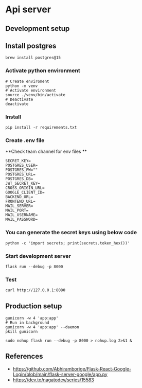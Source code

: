 # Api server

## Development setup

## Install postgres

```
brew install postgres@15
```

### Activate python environment

```
# Create enviroment
python -m venv
# Activate environment
source ./venv/bin/activate
# Deactivate
deactivate
```

### Install
```
pip install -r requirements.txt
```

### Create .env file
**Check team channel for env files **
```
SECRET_KEY=
POSTGRES_USER=
POSTGRES_PW=""
POSTGRES_URL=
POSTGRES_DB=
JWT_SECRET_KEY=
CROSS_ORIGIN_URL=
GOOGLE_CLIENT_ID=
BACKEND_URL=
FRONTEND_URL=
MAIL_SERVER=
MAIL_PORT=
MAIL_USERNAME=
MAIL_PASSWORD=
```

### You can generate the secret keys using below code

```
python -c 'import secrets; print(secrets.token_hex())'
```

### Start development server
```
flask run --debug -p 8000
```

### Test

```bash
curl http://127.0.0.1:8080
```

### 

## Production setup
```
gunicorn -w 4 'app:app'
# Run in background
gunicorn -w 4 'app:app' --daemon
pkill gunicorn

sudo nohup flask run --debug -p 8000 > nohup.log 2>&1 &
```

## References

- https://github.com/Abhiramborige/Flask-React-Google-Login/blob/main/flask-server-google/app.py
- https://dev.to/nagatodev/series/15583
